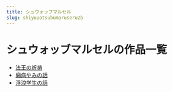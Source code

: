 ```yaml
---
title: シュウォッブマルセル
slug: shiyuuotsubumaruseru2b
---
```


# シュウォッブマルセルの作品一覧

- [法王の祈祷](fawangnoqidaob2)
- [癩病やみの話](laibingyaminohuaa9)
- [浮浪学生の話](fulangxueshengnohua82)
